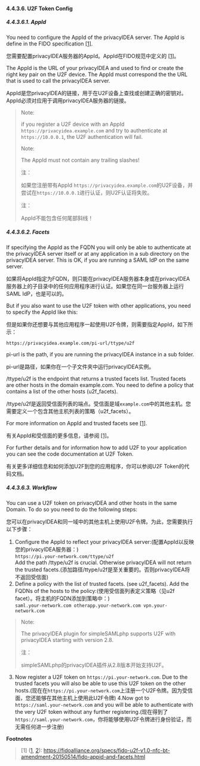 #### 4.4.3.6. U2F Token Config

##### 4.4.3.6.1. AppId

You need to configure the AppId of the privacyIDEA server. The AppId is define in the FIDO specification <span id="id1">[[1]](#fido)</span>.

您需要配置privacyIDEA服务器的AppId。AppId在FIDO规范中定义的 [[1]](#fido)。

The AppId is the URL of your privacyIDEA and used to find or create the right key pair on the U2F device. The AppId must correspond the the URL that is used to call the privacyIDEA server.

AppId是您privacyIDEA的链接，用于在U2F设备上查找或创建正确的密钥对。AppId必须对应用于调用privacyIDEA服务器的链接。

> Note:
> 
> if you register a U2F device with an AppId `https://privacyidea.example.com` and try to authenticate at `https://10.0.0.1`, the U2F authentication will fail.
> 
> Note:
> 
> The AppId must not contain any trailing slashes!
> 
> 注：
> 
> 如果您注册带有AppId `https://privacyidea.example.com`的U2F设备，并尝试在`https://10.0.0.1`进行认证，则U2F认证将失败。
> 
> 注：
> 
> AppId不能包含任何尾部斜线！

##### 4.4.3.6.2. Facets

If specifying the AppId as the FQDN you will only be able to authenticate at the privacyIDEA server itself or at any application in a sub directory on the privacyIDEA server. This is OK, if you are running a SAML IdP on the same server.

如果将AppId指定为FQDN，则只能在privacyIDEA服务器本身或在privacyIDEA服务器上的子目录中的任何应用程序进行认证。如果您在同一台服务器上运行SAML IdP，也是可以的。

But if you also want to use the U2F token with other applications, you need to specify the AppId like this:

但是如果你还想要与其他应用程序一起使用U2F令牌，则需要指定AppId，如下所示：

```
https://privacyidea.example.com/pi-url/ttype/u2f
```

pi-url is the path, if you are running the privacyIDEA instance in a sub folder.

pi-url是路径，如果你在一个子文件夹中运行privacyIDEA实例。

/ttype/u2f is the endpoint that returns a trusted facets list. Trusted facets are other hosts in the domain example.com. You need to define a policy that contains a list of the other hosts (u2f_facets).

/ttype/u2f是返回受信面列表的端点。受信面是域`example.com`中的其他主机。您需要定义一个包含其他主机列表的策略（u2f_facets）。

For more information on AppId and trusted facets see <span id="id2">[[1]](#fido)</span>.

有关AppId和受信面的更多信息，请参阅 [[1]](#fido)。

For further details and for information how to add U2F to your application you can see the code documentation at U2F Token.

有关更多详细信息和如何添加U2F到您的应用程序，你可以参阅U2F Token的代码文档。

##### 4.4.3.6.3. Workflow

You can use a U2F token on privacyIDEA and other hosts in the same Domain. To do so you need to do the following steps:

您可以在privacyIDEA和同一域中的其他主机上使用U2F令牌。为此，您需要执行以下步骤：

1. Configure the AppId to reflect your privacyIDEA server:(配置AppId以反映您的privacyIDEA服务器：)  
`https://pi.your-network.com/ttype/u2f`  
Add the path /ttype/u2f is crucial. Otherwise privacyIDEA will not return the trusted facets.(添加路径/ttype/u2f是至关重要的。否则privacyIDEA将不返回受信面)
2. Define a policy with the list of trusted facets. (see u2f_facets). Add the FQDNs of the hosts to the policy:(使用受信面列表定义策略（见u2f facet）。将主机的FQDN添加到策略中：)  
`saml.your-network.com otherapp.your-network.com vpn.your-network.com`  
> Note:
> 
> The privacyIDEA plugin for simpleSAMLphp supports U2F with privacyIDEA starting with version 2.8.
> 
> 注：
> 
> simpleSAMLphp的privacyIDEA插件从2.8版本开始支持U2F。
3. Now register a U2F token on `https://pi.your-network.com`. Due to the trusted facets you will also be able to use this U2F token on the other hosts.(现在在`https://pi.your-network.com`上注册一个U2F令牌。因为受信面，您还能够在其他主机上使用此U2F令牌)
4.Now got to `https://saml.your-network.com` and you will be able to authenticate with the very U2F token without any further registering.(现在得到了`https://saml.your-network.com`，你将能够使用U2F令牌进行身份验证，而无需任何进一步注册)

**Footnotes**

> \[1\] ([1](#id1), [2](#id2)): https://fidoalliance.org/specs/fido-u2f-v1.0-nfc-bt-amendment-20150514/fido-appid-and-facets.html<span id="fido"></span>